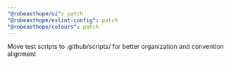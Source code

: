 ```yaml
---
"@robeasthope/ui": patch
"@robeasthope/eslint-config": patch
"@robeasthope/colours": patch
---
```


Move test scripts to .github/scripts/ for better organization and convention alignment
